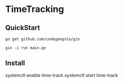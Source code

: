 # TimeTracking

## QuickStart

`go get github.com/codegangsta/gin`

`gin -i run main.go`


## Install 
systemctl enable time-track
systemctl start time-track

